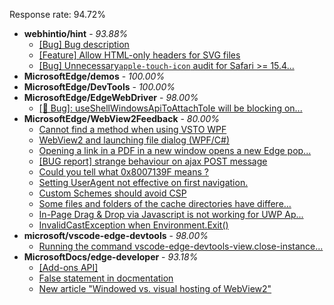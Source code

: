 Response rate: 94.72%

* **webhintio/hint** - _93.88%_
  * [[Bug] Bug description](https://github.com/webhintio/hint/issues/5346)
  * [[Feature] Allow HTML-only headers for SVG files](https://github.com/webhintio/hint/issues/5281)
  * [[Bug] Unnecessary`apple-touch-icon` audit for Safari >= 15.4...](https://github.com/webhintio/hint/issues/5256)
* **MicrosoftEdge/demos** - _100.00%_
* **MicrosoftEdge/DevTools** - _100.00%_
* **MicrosoftEdge/EdgeWebDriver** - _98.00%_
  * [[🐛 Bug]: useShellWindowsApiToAttachToIe will be blocking on...](https://github.com/MicrosoftEdge/EdgeWebDriver/issues/34)
* **MicrosoftEdge/WebView2Feedback** - _80.00%_
  * [Cannot find a method when using VSTO WPF](https://github.com/MicrosoftEdge/WebView2Feedback/issues/2852)
  * [WebView2 and launching file dialog (WPF/C#)](https://github.com/MicrosoftEdge/WebView2Feedback/issues/2849)
  * [Opening a link in a PDF in a new window opens a new Edge pop...](https://github.com/MicrosoftEdge/WebView2Feedback/issues/2848)
  * [[BUG report] strange behaviour on ajax POST message](https://github.com/MicrosoftEdge/WebView2Feedback/issues/2847)
  * [Could you tell what 0x8007139F means ? ](https://github.com/MicrosoftEdge/WebView2Feedback/issues/2843)
  * [Setting UserAgent not effective on first navigation.](https://github.com/MicrosoftEdge/WebView2Feedback/issues/2862)
  * [Custom Schemes should avoid CSP](https://github.com/MicrosoftEdge/WebView2Feedback/issues/2850)
  * [Some files and folders of the cache directories have differe...](https://github.com/MicrosoftEdge/WebView2Feedback/issues/2838)
  * [In-Page Drag & Drop via Javascript is not working for UWP Ap...](https://github.com/MicrosoftEdge/WebView2Feedback/issues/2826)
  * [InvalidCastException when Environment.Exit()](https://github.com/MicrosoftEdge/WebView2Feedback/issues/2824)
* **microsoft/vscode-edge-devtools** - _98.00%_
  * [Running the command vscode-edge-devtools-view.close-instance...](https://github.com/microsoft/vscode-edge-devtools/issues/1188)
* **MicrosoftDocs/edge-developer** - _93.18%_
  * [[Add-ons API]](https://github.com/MicrosoftDocs/edge-developer/issues/2250)
  * [False statement in docmentation](https://github.com/MicrosoftDocs/edge-developer/issues/2248)
  * [New article "Windowed vs. visual hosting of WebView2"](https://github.com/MicrosoftDocs/edge-developer/pull/2205)